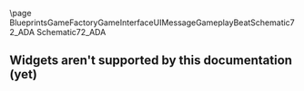 \page BlueprintsGameFactoryGameInterfaceUIMessageGameplayBeatSchematic72_ADA Schematic72_ADA
## Widgets aren't supported by this documentation (yet)
